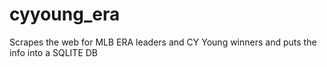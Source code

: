 # cyyoung_era
Scrapes the web for MLB ERA leaders and CY Young winners and puts the info into a SQLITE DB

